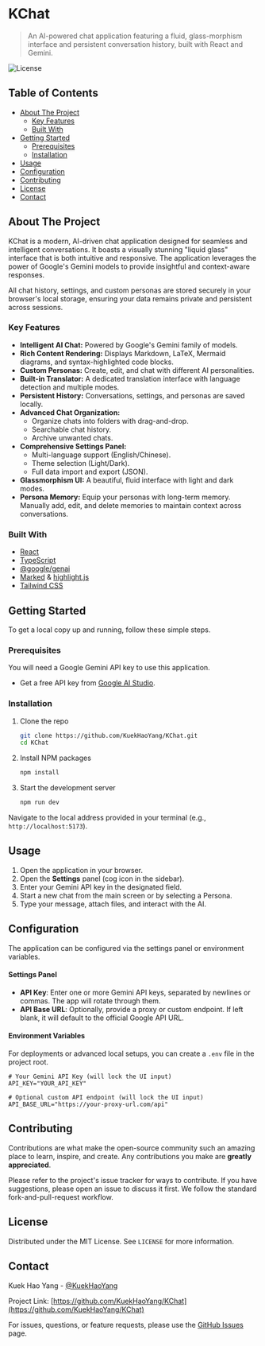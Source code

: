 # KChat

> An AI-powered chat application featuring a fluid, glass-morphism interface and persistent conversation history, built with React and Gemini.

![License](https://img.shields.io/badge/license-MIT-blue.svg?style=flat-square)

## Table of Contents

- [About The Project](#about-the-project)
  - [Key Features](#key-features)
  - [Built With](#built-with)
- [Getting Started](#getting-started)
  - [Prerequisites](#prerequisites)
  - [Installation](#installation)
- [Usage](#usage)
- [Configuration](#configuration)
- [Contributing](#contributing)
- [License](#license)
- [Contact](#contact)

## About The Project

KChat is a modern, AI-driven chat application designed for seamless and intelligent conversations. It boasts a visually stunning "liquid glass" interface that is both intuitive and responsive. The application leverages the power of Google's Gemini models to provide insightful and context-aware responses.

All chat history, settings, and custom personas are stored securely in your browser's local storage, ensuring your data remains private and persistent across sessions.

### Key Features

*   **Intelligent AI Chat:** Powered by Google's Gemini family of models.
*   **Rich Content Rendering:** Displays Markdown, LaTeX, Mermaid diagrams, and syntax-highlighted code blocks.
*   **Custom Personas:** Create, edit, and chat with different AI personalities.
*   **Built-in Translator:** A dedicated translation interface with language detection and multiple modes.
*   **Persistent History:** Conversations, settings, and personas are saved locally.
*   **Advanced Chat Organization:**
    *   Organize chats into folders with drag-and-drop.
    *   Searchable chat history.
    *   Archive unwanted chats.
*   **Comprehensive Settings Panel:**
    *   Multi-language support (English/Chinese).
    *   Theme selection (Light/Dark).
    *   Full data import and export (JSON).
*   **Glassmorphism UI:** A beautiful, fluid interface with light and dark modes.
*   **Persona Memory:** Equip your personas with long-term memory. Manually add, edit, and delete memories to maintain context across conversations.

### Built With

*   [React](https://reactjs.org/)
*   [TypeScript](https://www.typescriptlang.org/)
*   [@google/genai](https://www.npmjs.com/package/@google/genai)
*   [Marked](https://marked.js.org/) & [highlight.js](https://highlightjs.org/)
*   [Tailwind CSS](https://tailwindcss.com/)

## Getting Started

To get a local copy up and running, follow these simple steps.

### Prerequisites

You will need a Google Gemini API key to use this application.
*   Get a free API key from [Google AI Studio](https://aistudio.google.com/app/apikey).

### Installation

1.  Clone the repo
    ```sh
    git clone https://github.com/KuekHaoYang/KChat.git
    cd KChat
    ```
2.  Install NPM packages
    ```sh
    npm install
    ```
3.  Start the development server
    ```sh
    npm run dev
    ```
Navigate to the local address provided in your terminal (e.g., `http://localhost:5173`).

## Usage

1.  Open the application in your browser.
2.  Open the **Settings** panel (cog icon in the sidebar).
3.  Enter your Gemini API key in the designated field.
4.  Start a new chat from the main screen or by selecting a Persona.
5.  Type your message, attach files, and interact with the AI.

## Configuration

The application can be configured via the settings panel or environment variables.

#### Settings Panel
- **API Key**: Enter one or more Gemini API keys, separated by newlines or commas. The app will rotate through them.
- **API Base URL**: Optionally, provide a proxy or custom endpoint. If left blank, it will default to the official Google API URL.

#### Environment Variables
For deployments or advanced local setups, you can create a `.env` file in the project root.

```dotenv
# Your Gemini API Key (will lock the UI input)
API_KEY="YOUR_API_KEY"

# Optional custom API endpoint (will lock the UI input)
API_BASE_URL="https://your-proxy-url.com/api"
```

## Contributing

Contributions are what make the open-source community such an amazing place to learn, inspire, and create. Any contributions you make are **greatly appreciated**.

Please refer to the project's issue tracker for ways to contribute. If you have suggestions, please open an issue to discuss it first. We follow the standard fork-and-pull-request workflow.

## License

Distributed under the MIT License. See `LICENSE` for more information.

## Contact

Kuek Hao Yang - [@KuekHaoYang](https://github.com/KuekHaoYang)

Project Link: [https://github.com/KuekHaoYang/KChat](https://github.com/KuekHaoYang/KChat)

For issues, questions, or feature requests, please use the [GitHub Issues](https://github.com/KuekHaoYang/KChat/issues) page.

